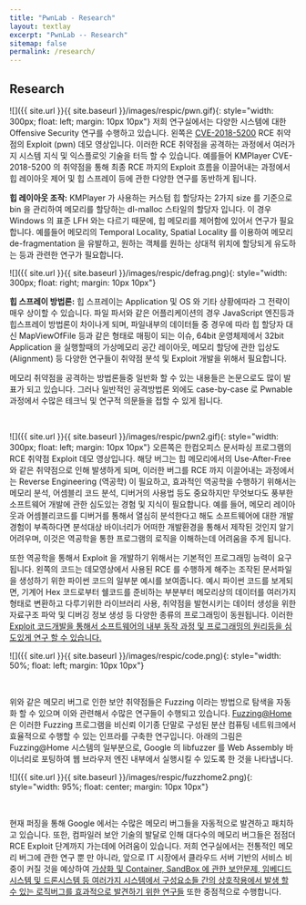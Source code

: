 ```yaml
---
title: "PwnLab - Research"
layout: textlay
excerpt: "PwnLab -- Research"
sitemap: false
permalink: /research/
---
```


## Research

![]({{ site.url }}{{ site.baseurl }}/images/respic/pwn.gif){: style="width: 300px; float: left; margin: 10px 10px"}  저희 연구실에서는 다양한 시스템에 대한 Offensive Security 연구를 수행하고 있습니다. 왼쪽은 [CVE-2018-5200](https://www.boho.or.kr/krcert/secNoticeView.do?bulletin_writing_sequence=30113) RCE 취약점의 Exploit (pwn) 데모 영상입니다. 이러한 RCE 취약점을 공격하는 과정에서 여러가지 시스템 지식 및 익스플로잇 기술을 터득 할 수 있습니다. 예를들어 KMPlayer CVE-2018-5200 의 취약점을 통해 최종 RCE 까지의 Exploit 흐름을 이끌어내는 과정에서 힙 레이아웃 제어 및 힙 스프레이 등에 관한 다양한 연구를 동반하게 됩니다.

**힙 레이아웃 조작:** KMPlayer 가 사용하는 커스텀 힙 할당자는 2가지 size 를 기준으로 bin 을 관리하여 메모리를 할당하는 dl-malloc 스타일의 할당자 입니다. 이 경우 Windows 의 표준 LFH 와는 다르기 때문에, 힙 메모리를 제어함에 있어서 연구가 필요합니다. 예를들어 메모리의 Temporal Locality, Spatial Locality 를 이용하여 메모리 de-fragmentation 을 유발하고, 원하는 객체를 원하는 상대적 위치에 할당되게 유도하는 등과 관련한 연구가 필요합니다.

![]({{ site.url }}{{ site.baseurl }}/images/respic/defrag.png){: style="width: 300px; float: right; margin: 10px 10px"}

**힙 스프레이 방법론:** 힙 스프레이는 Application 및 OS 와 기타 상황에따라 그 전략이 매우 상이할 수 있습니다. 파일 파서와 같은 어플리케이션의 경우 JavaScript 엔진등과 힙스프레이 방법론이 차이나게 되며, 파일내부의 데이터들 중 경우에 따라 힙 할당자 대신 MapViewOfFile 등과 같은 형태로 매핑이 되는 이슈, 64bit 운영체제에서 32bit Application 을 실행할때의 가상메모리 공간 레이아웃, 메모리 할당에 관한 입상도 (Alignment) 등 다양한 연구들이 취약점 분석 및 Exploit 개발을 위해서 필요합니다.

메모리 취약점을 공격하는 방법론들중 일반화 할 수 있는 내용들은 논문으로도 많이 발표가 되고 있습니다. 그러나 일반적인 공격방법론 외에도 case-by-case 로 Pwnable 과정에서
수많은 테크닉 및 연구적 의문들을 접할 수 있게 됩니다.


<br>


![]({{ site.url }}{{ site.baseurl }}/images/respic/pwn2.gif){: style="width: 300px; float: left; margin: 10px  10px"}
오른쪽은 한컴오피스 문서파싱 프로그램의 RCE 취약점 Exploit 데모 영상입니다. 해당 버그는 힙 메모리에서의 Use-After-Free 와 같은
취약점으로 인해 발생하게 되며, 이러한 버그를 RCE 까지 이끌어내는 과정에서는 Reverse Engineering (역공학) 이 필요하고, 효과적인
역공학을 수행하기 위해서는 메모리 분석, 어셈블리 코드 분석, 디버거의 사용법 등도 중요하지만 무엇보다도 풍부한 소프트웨어 개발에 관한 심도있는 경험 및 지식이 필요합니다.
예를 들어, 메모리 레이아웃과 어셈블리코드를 디버거를 통해서 열심히 분석한다고 해도 소프트웨어에 대한 개발경험이 부족하다면
분석대상 바이너리가 어떠한 개발환경을 통해서 제작된 것인지 알기 어려우며, 이것은 역공학을 통한 프로그램의 로직을
이해하는데 어려움을 주게 됩니다.

또한 역공학을 통해서 Exploit 을 개발하기 위해서는 기본적인 프로그래밍 능력이 요구됩니다. 왼쪽의 코드는 데모영상에서 사용된 RCE 를 수행하게 해주는 조작된 문서파일을
생성하기 위한 파이썬 코드의 일부분 예시를 보여줍니다. 예시 파이썬 코드를 보게되면, 기계어 Hex 코드로부터 쉘코드를 준비하는 부분부터
메모리상의 데이터를 여러가지 형태로 변환하고 다루기위한 라이브러리 사용, 취약점을 발현시키는 데이터 생성을 위한 자료구조
파악 및 디버깅 정보 생성 등 다양한 종류의 프로그래밍이 동원됩니다.
이러한 <U>Exploit 코드개발을 통해서 소프트웨어의 내부 동작 과정 및 프로그래밍의 원리등을
심도있게 연구 할 수 있습니다.</U> 

![]({{ site.url }}{{ site.baseurl }}/images/respic/code.png){: style="width: 50%; float: left; margin: 10px 10px"}

<br>


위와 같은 메모리 버그로 인한 보안 취약점들은 Fuzzing 이라는 방법으로 탐색을 자동화 할 수 있으며 이와 관련해서 수많은
연구들이 수행되고 있습니다. [Fuzzing@Home](http://fuzzcoin.gtisc.gatech.edu:8000) 은 이러한 Fuzzing 프로그램을
비신뢰 이기종 단말로 구성된 분산 컴퓨팅 네트워크에서 효율적으로 수행할 수 있는 인프라를 구축한 연구입니다. 아래의 그림은
Fuzzing@Home 시스템의 일부분으로, Google 의 libfuzzer 를 Web Assembly 바이너리로 포팅하여 웹 브라우저 엔진 내부에서
실행시킬 수 있도록 한 것을 나타냅니다.

![]({{ site.url }}{{ site.baseurl }}/images/respic/fuzzhome2.png){: style="width: 95%; float: center; margin: 10px 10px"}

<br>

현재 퍼징을 통해 Google 에서는 수많은 메모리 버그들을 자동적으로 발견하고 패치하고 있습니다. 또한, 컴파일러 보안 기술의 발달로 인해
대다수의 메모리 버그들은 점점더 RCE Exploit 단계까지 가는데에 어려움이 있습니다. 저희 연구실에서는 전통적인 메모리 버그에 관한
연구 뿐 만 아니라, 앞으로 IT 시장에서 클라우드 서버 기반의 서비스 비중이 커질 것을 예상하여 <U>가상화 및 Container, SandBox 에 관한 보안문제, 임베디드 시스템
및 드론시스템 등 여러가지 시스템에서 구성요소들 간의 상호작용에서 발생 할 수 있는 로직버그를 효과적으로 발견하기 위한 연구들</U> 또한 중점적으로 수행합니다.




